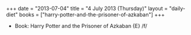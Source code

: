 +++
date = "2013-07-04"
title = "4 July 2013 (Thursday)"
layout = "daily-diet"
books = ["harry-potter-and-the-prisoner-of-azkaban"]
+++


* Book: Harry Potter and the Prisoner of Azkaban {E} /f/

